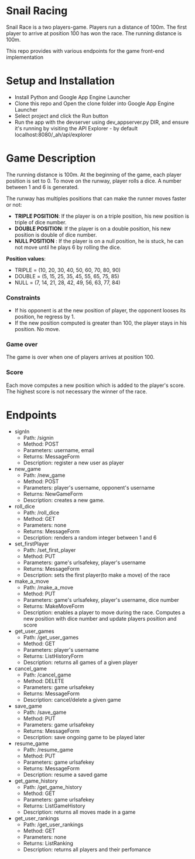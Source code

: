 # Snail Racing

Snail Race is a two players-game. Players run a distance of 100m. The first player to arrive at position 100 has won the race. The running distance is 100m.

This repo provides with various endpoints for the game front-end implementation

# Setup and Installation
 - Install Python and Google App Engine Launcher
 - Clone this repo and Open the clone folder into Google App Engine Launcher
 - Select project and click the Run button
 - Run the app with the devserver using dev_appserver.py DIR, and ensure it's running by visiting the API Explorer - by default localhost:8080/_ah/api/explorer

# Game Description

The running distance is 100m. At the beginning of the game, each player position is set to 0.
To move on the runway, player rolls a dice. A number between 1 and 6 is generated.

The runway has multiples positions that can make the runner moves faster or not: 
 - **TRIPLE POSITION**: If the player is on a triple position, his new position is triple of dice number.
 - **DOUBLE POSITION**: If the player is on a double position, his new position is double of dice number.
 - **NULL POSITION**  : If the player is on a null position, he is stuck, he can not move until he plays 6 by rolling the dice.

**Position values**:
 - TRIPLE = (10, 20, 30, 40, 50, 60, 70, 80, 90)
 - DOUBLE = (5, 15, 25, 35, 45, 55, 65, 75, 85)
 - NULL   = (7, 14, 21, 28, 42, 49, 56, 63, 77, 84)

### Constraints
 - If his opponent is at the new position of player, the opponent looses its position, he regress by 1.
 - If the new position computed is greater than 100, the player stays in his position. No move.

### Game over
The game is over when one of players arrives at position 100. 

### Score 
Each move computes a new position which is added to the player's score. The highest score is not necessary the winner of the race.

# Endpoints
 - signIn
 	- Path: /signin
 	- Method: POST
 	- Parameters: username, email
 	- Returns: MessageForm
 	- Description: register a new user as player
 - new_game 
 	- Path: /new_game
 	- Method: POST
 	- Parameters: player's username, opponent's username
 	- Returns: NewGameForm
 	- Description: creates a new game.
 - roll_dice
 	- Path: /roll_dice
 	- Method: GET
 	- Parameters: none
 	- Returns: MessageForm
 	- Description: renders a random integer between 1 and 6
 - set_firstPlayer
 	- Path: /set_first_player
 	- Method: PUT
 	- Parameters: game's urlsafekey, player's username 
 	- Returns: MessageForm
 	- Description: sets the first player(to make a move) of the race
 - make_a_move
 	- Path: /make_a_move
 	- Method: PUT
 	- Parameters: game's urlsafekey, player's username, dice number
 	- Returns: MakeMoveForm
 	- Description: enables a player to move during the race. Computes a new position with dice number and update players position and score
 - get_user_games
 	- Path: /get_user_games
 	- Method: GET
 	- Parameters: player's username
 	- Returns: ListHistoryForm
 	- Description: returns all games of a given player
 - cancel_game
 	- Path: /cancel_game
 	- Method: DELETE
 	- Parameters: game urlsafekey
 	- Returns: MessageForm
 	- Description: cancel/delete a given game
 - save_game
 	- Path: /save_game
 	- Method: PUT
 	- Parameters: game urlsafekey
 	- Returns: MessageForm
 	- Description: save ongoing game to be played later
 - resume_game
 	- Path: /resume_game
 	- Method: PUT
 	- Parameters: game urlsafekey
 	- Returns: MessageForm
 	- Description: resume a saved game
 - get_game_history
 	- Path: /get_game_history
 	- Method: GET
 	- Parameters: game urlsafekey
 	- Returns: ListGameHistory
 	- Description: returns all moves made in a game
 - get_user_rankings
 	- Path: /get_user_rankings
 	- Method: GET
 	- Parameters: none
 	- Returns: ListRanking
 	- Description: returns all players and their perfomance